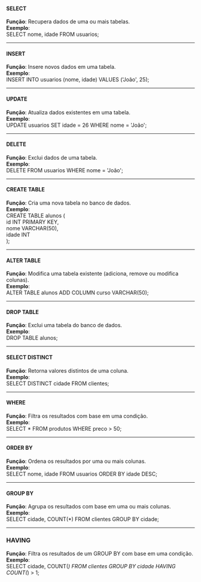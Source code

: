 #### SELECT
**Função**: Recupera dados de uma ou mais tabelas.<br>
**Exemplo**:<br>
SELECT nome, idade FROM usuarios;
***
#### INSERT
**Função**: Insere novos dados em uma tabela.<br>
**Exemplo**:<br>
INSERT INTO usuarios (nome, idade) VALUES ('João', 25);
***
#### UPDATE
**Função**: Atualiza dados existentes em uma tabela. <br>
**Exemplo**:<br>
UPDATE usuarios SET idade = 26 WHERE nome = 'João';
***
#### DELETE
**Função**: Exclui dados de uma tabela.<br>
**Exemplo**:<br>
DELETE FROM usuarios WHERE nome = 'João';
***
#### CREATE TABLE
**Função**: Cria uma nova tabela no banco de dados.<br>
**Exemplo**:<br>
CREATE TABLE alunos (<br>
  id INT PRIMARY KEY,<br>
  nome VARCHAR(50),<br>
  idade INT<br>
);
***
#### ALTER TABLE
**Função**: Modifica uma tabela existente (adiciona, remove ou modifica colunas).<br>
**Exemplo**:<br>
ALTER TABLE alunos ADD COLUMN curso VARCHAR(50);
***
#### DROP TABLE
**Função**: Exclui uma tabela do banco de dados.<br>
**Exemplo**:<br>
DROP TABLE alunos;
***
#### SELECT DISTINCT<br>
**Função**: Retorna valores distintos de uma coluna.<br>
**Exemplo**:<br>
SELECT DISTINCT cidade FROM clientes;
***
#### WHERE<br>
**Função**: Filtra os resultados com base em uma condição.<br>
**Exemplo**:<br>
SELECT * FROM produtos WHERE preco > 50;
***
#### ORDER BY<br>
**Função**: Ordena os resultados por uma ou mais colunas.<br>
**Exemplo**:<br>
SELECT nome, idade FROM usuarios ORDER BY idade DESC;
***
#### GROUP BY<br>
**Função**: Agrupa os resultados com base em uma ou mais colunas.<br>
**Exemplo**:<br>
SELECT cidade, COUNT(*) FROM clientes GROUP BY cidade;
***
### HAVING<br>
**Função**: Filtra os resultados de um GROUP BY com base em uma condição.<br>
**Exemplo**:<br>
SELECT cidade, COUNT(*) FROM clientes GROUP BY cidade HAVING COUNT(*) > 1;
